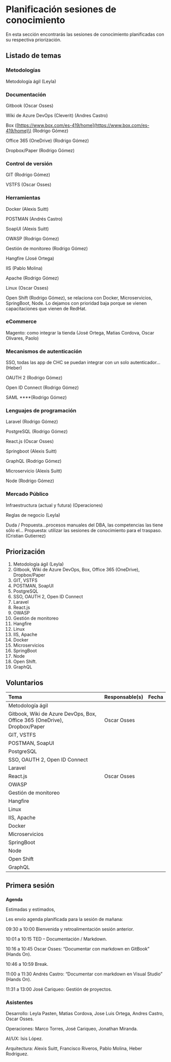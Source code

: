 # Planificación sesiones de conocimiento

En esta sección encontrarás las sesiones de conocimiento planificadas con su respectiva priorización.

## Listado de temas

### Metodologías

Metodología ágil \(Leyla\)

### Documentación 

Gitbook \(Oscar Osses\)

Wiki de Azure DevOps \(Cleverit\) \(Andres Castro\)

Box \([https://www.box.com/es-419/home](https://www.box.com/es-419/home)\) \(Rodrigo Gómez\)

Office 365 \(OneDrive\) \(Rodrigo Gómez\)

Dropbox/Paper \(Rodrigo Gómez\)

### Control de versión

GIT \(Rodrigo Gómez\)

VSTFS \(Oscar Osses\)

### Herramientas

Docker \(Alexis Suitt\)

POSTMAN \(Andrés Castro\) 

SoapUI \(Alexis Suitt\)

OWASP \(Rodrigo Gómez\)

Gestión de monitoreo \(Rodrigo Gómez\)

Hangfire \(José Ortega\)

IIS \(Pablo Molina\)

Apache \(Rodrigo Gómez\)

Linux \(Oscar Osses\)

Open Shift \(Rodrigo Gómez\), se relaciona con Docker, Microservicios, SpringBoot, Node. Lo dejamos con prioridad baja porque se vienen capacitaciones que vienen de RedHat. 

### eCommerce

Magento: como integrar la tienda \(José Ortega, Matias Cordova, Oscar Olivares, Paolo\)

### Mecanismos de autenticación

SSO, todas las app de CHC se puedan integrar con un solo autenticador… \(Heber\)

OAUTH 2 \(Rodrigo Gómez\)

Open ID Connect \(Rodrigo Gómez\)

SAML ****\(Rodrigo Gómez\)

### Lenguajes de programación

Laravel \(Rodrigo Gómez\)

PostgreSQL \(Rodrigo Gómez\)

React.js \(Oscar Osses\)

Springboot \(Alexis Suitt\)

GraphQL \(Rodrigo Gómez\)

Microservicio \(Alexis Suitt\)

Node \(Rodrigo Gómez\)

### Mercado Público

Infraestructura \(actual y futura\) \(Operaciones\)

Reglas de negocio \(Leyla\)

Duda / Propuesta…procesos manuales del DBA, las competencias las tiene sólo el… Propuesta: utilizar las sesiones de conocimiento para el traspaso. \(Cristian Gutierrez\)

## Priorización

1. Metodología ágil \(Leyla\)
2. Gitbook, Wiki de Azure DevOps, Box, Office 365 \(OneDrive\), Dropbox/Paper
3. GIT, VSTFS
4. POSTMAN, SoapUI 
5. PostgreSQL 
6. SSO, OAUTH 2, Open ID Connect
7. Laravel
8. React.js 
9. OWASP 
10. Gestión de monitoreo
11. Hangfire 
12. Linux
13. IIS, Apache
14. Docker
15. Microservicios
16. SpringBoot
17. Node
18. Open Shift.
19. GraphQL

##  Voluntarios



| Tema | Responsable\(s\) | Fecha |
| :--- | :--- | :--- |
| Metodología ágil |  |  |
| Gitbook, Wiki de Azure DevOps, Box, Office 365 \(OneDrive\), Dropbox/Paper | Oscar Osses |  |
| GIT, VSTFS |  |  |
| POSTMAN, SoapUI  |  |  |
| PostgreSQL  |  |  |
| SSO, OAUTH 2, Open ID Connect |  |  |
| Laravel |  |  |
| React.js | Oscar Osses |  |
| OWASP  |  |  |
| Gestión de monitoreo |  |  |
| Hangfire |  |  |
| Linux |  |  |
| IIS, Apache |  |  |
| Docker |  |  |
| Microservicios |  |  |
| SpringBoot |  |  |
| Node |  |  |
| Open Shift |  |  |
| GraphQL |  |  |





 

## **Primera sesión**

###  **Agenda**

Estimadas y estimados,

Les envío agenda planificada para la sesión de mañana:

09:30 a 10:00 Bienvenida y retroalimentación sesión anterior.

10:01 a 10:15 TED – Documentación / Markdown.

10:16 a 10:45 Oscar Osses: “Documentar con markdown en GitBook” \(Hands On\).

10:46 a 10:59 Break.

11:00 a 11:30 Andrés Castro: “Documentar con markdown en Visual Studio” \(Hands On\).

11:31 a 13:00 José Cariqueo: Gestión de proyectos.

### Asistentes

Desarrollo: Leyla Pasten, Matias Cordova, Jose Luis Ortega, Andres Castro, Oscar Osses.

Operaciones: Marco Torres, José Cariqueo, Jonathan Miranda.

AI/UX: Isis López.

Arquitectura: Alexis Suitt, Francisco Riveros, Pablo Molina, Heber Rodriguez.

















